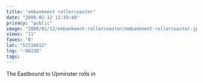 ```yaml
---
title: "embankment rollercoaster"
date: "2008-02-12 12:39:40"
privacy: "public"
image: "2008/02/12/embankment-rollercoaster/embankment-rollercoaster.jpg"
views: "11"
faves: "0"
lat: "51510812"
lng: "-86238"
tags:
---
```

The Eastbound to Upminster rolls in
